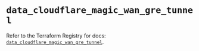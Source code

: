# `data_cloudflare_magic_wan_gre_tunnel`

Refer to the Terraform Registry for docs: [`data_cloudflare_magic_wan_gre_tunnel`](https://registry.terraform.io/providers/cloudflare/cloudflare/5.8.4/docs/data-sources/magic_wan_gre_tunnel).
